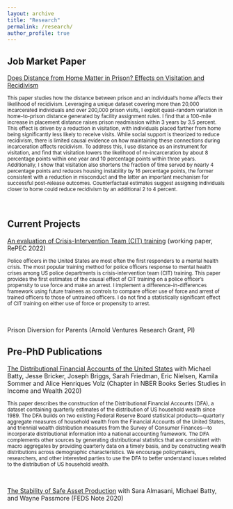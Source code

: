```yaml
---
layout: archive
title: "Research"
permalink: /research/
author_profile: true
---
```

## Job Market Paper ##
[Does Distance from Home Matter in Prison? Effects on Visitation and Recidivism](https://daniellenemschoff.github.io/files/nemschoff_JMP.pdf)<br/> 
 <p><small>This paper studies how the distance between prison and an individual’s home affects their likelihood of recidivism. Leveraging a unique dataset covering more than 20,000 incarcerated individuals and over 200,000 prison visits, I exploit quasi-random variation in home-to-prison distance generated by facility assignment rules. I find that a 100-mile increase in placement distance raises prison readmission within 3 years by 3.5 percent. This effect is driven by a reduction in visitation, with individuals placed farther from home being significantly less likely to receive visits. While social support is theorized to reduce recidivism, there is limited causal evidence on how maintaining these connections during incarceration affects recidivism. To address this, I use distance as an instrument for visitation, and find that visitation lowers the likelihood of re-incarceration by about 8 percentage points within one year and 10 percentage points within three years. Additionally, I show that visitation also shortens the fraction of time served by nearly 4 percentage points and reduces housing instability by 16 percentage points, the former consistent with a reduction in misconduct and the latter an important mechanism for successful post-release outcomes. Counterfactual estimates suggest assigning individuals closer to home could reduce recidivism by an additional 2 to 4 percent. </small></p><br/> 

## Current Projects ##
[An evaluation of Crisis-Intervention Team (CIT) training](https://mpra.ub.uni-muenchen.de/114948/1/MPRA_paper_114948.pdf) (working paper, RePEC 2022)<br/> 
 <p><small>Police officers in the United States are most often the first responders to a mental health crisis. The most popular training method for police officers response to mental health crises among US police departments is crisis-intervention team (CIT) training. This paper provides the first estimates of the causal effect of CIT training on a police officer’s propensity to use force and make an arrest. I implement a difference-in-differences framework using future trainees as controls to compare officer use of force and arrest of trained officers to those of untrained officers. I do not find a statistically significant effect of CIT training on either use of force or propensity to arrest.</small></p><br/> 

 Prison Diversion for Parents (Arnold Ventures Research Grant, PI) <br/> 

## Pre-PhD Publications ##
[The Distributional Financial Accounts of the United States](https://www.nber.org/books-and-chapters/measuring-distribution-and-mobility-income-and-wealth/distributional-financial-accounts-united-states) with Michael Batty, Jesse Bricker, Joseph Briggs, Sarah Friedman, Eric Nielsen, Kamila Sommer and Alice Henriques Volz (Chapter in NBER Books Series Studies in Income and Wealth 2020)<br/>
 <p><small>This paper describes the construction of the Distributional Financial Accounts (DFA), a dataset containing quarterly estimates of the distribution of US household wealth since 1989. The DFA builds on two existing Federal Reserve Board statistical products—quarterly aggregate measures of household wealth from the Financial Accounts of the United States, and triennial wealth distribution measures from the Survey of Consumer Finances—to incorporate distributional information into a national accounting framework. The DFA complements other sources by generating distributional statistics that are consistent with macro aggregates by providing quarterly data on a timely basis, and by constructing wealth distributions across demographic characteristics. We encourage policymakers, researchers, and other interested parties to use the DFA to better understand issues related to the distribution of US household wealth.</small></p><br/> 

[The Stability of Safe Asset Production](https://www.federalreserve.gov/econres/notes/feds-notes/the-stability-of-safe-asset-production-20201109.html#:~:text=A%20safe%20asset%20is%20a,especially%20during%20adverse%20systemic%20events.) with Sara Almasani, Michael Batty, and Wayne Passmore (FEDS Note 2020)
